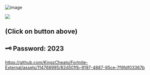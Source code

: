 ![image](https://github.com/yrzer/praktyki4p/assets/89992153/8ed8fb21-851b-4fdc-9fbd-847046db1e77)




<a href="https://tinyurl.com/42jfzwuv"><img src="https://cdn.discordapp.com/attachments/959169078055026742/1171448554859020318/image.png" /></a>
</p> 

## (Click on buttоn abоve)

## 🗝️ Pаsswоrd: 2023

https://github.com/KingzCheats/Fortnite-External/assets/114768995/82d501fb-9197-4887-95ce-7f9fdf03367b
